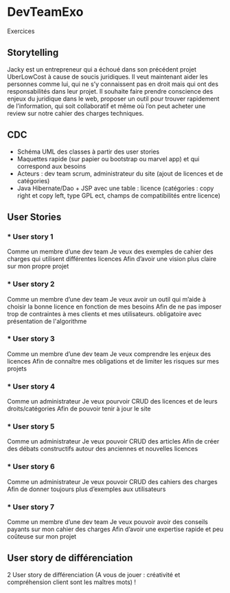 # DevTeamExo
Exercices 


## Storytelling
Jacky est un entrepreneur qui a échoué dans son précédent projet UberLowCost à cause de soucis juridiques. Il veut maintenant aider les personnes comme lui, qui ne s’y connaissent pas en droit mais qui ont des responsabilités dans leur projet. Il souhaite faire prendre conscience des enjeux du juridique dans le web, proposer un outil pour trouver rapidement de l’information, qui soit collaboratif et même où l’on peut acheter une review sur notre cahier des charges techniques.

## CDC
* Schéma UML des classes à partir des user stories
* Maquettes rapide (sur papier ou bootstrap ou marvel app) et qui correspond aux besoins
* Acteurs : dev team scrum, administrateur du site (ajout de licences et de catégories)
* Java Hibernate/Dao + JSP avec une table : licence (catégories : copy right et copy left, type GPL ect, champs de compatibilités entre licence)


## User Stories

### * User story 1
Comme un membre d’une dev team
Je veux des exemples de cahier des charges qui utilisent différentes licences
Afin d’avoir une vision plus claire sur mon propre projet
 
### * User story 2
Comme un membre d’une dev team
Je veux avoir un outil qui m’aide à choisir la bonne licence en fonction de mes besoins
Afin de ne pas imposer trop de contraintes à mes clients et mes utilisateurs.
obligatoire avec présentation de l'algorithme

### * User story 3
Comme un membre d’une dev team
Je veux comprendre les enjeux des licences
Afin de connaître mes obligations et de limiter les risques sur mes projets

### * User story 4
Comme un administrateur
Je veux pourvoir CRUD des licences et de leurs droits/catégories
Afin de pouvoir tenir à jour le site

### * User story 5
Comme un administrateur
Je veux pouvoir CRUD des articles
Afin de créer des débats constructifs autour des anciennes et nouvelles licences

### * User story 6
Comme un administrateur
Je veux pouvoir CRUD des cahiers des charges
Afin de donner toujours plus d’exemples aux utilisateurs

### * User story 7
Comme un membre d’une dev team
Je veux pouvoir avoir des conseils payants sur mon cahier des charges
Afin d’avoir une expertise rapide et peu coûteuse sur mon projet

## User story de différenciation
2 User story de différenciation (A vous de jouer : créativité et compréhension client sont les maîtres mots) !

